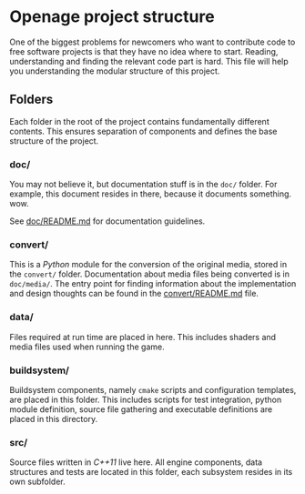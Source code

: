 # Openage project structure #

One of the biggest problems for newcomers who want to contribute code to free
software projects is that they have no idea where to start. Reading,
understanding and finding the relevant code part is hard. This file will help
you understanding the modular structure of this project.


## Folders ##

Each folder in the root of the project contains fundamentally different
contents. This ensures separation of components and defines the base structure
of the project.


### doc/ ###

You may not believe it, but documentation stuff is in the `doc/` folder. For
example, this document resides in there, because it documents something. wow.

See [doc/README.md](../doc/README.md) for documentation guidelines.


### convert/ ###

This is a *Python* module for the conversion of the original media, stored in
the `convert/` folder. Documentation about media files being converted is in
`doc/media/`. The entry point for finding information about the implementation
and design thoughts can be found in the [convert/README.md](convert/README.md)
file.


### data/ ###

Files required at run time are placed in here. This includes shaders and media
files used when running the game.


### buildsystem/ ###

Buildsystem components, namely `cmake` scripts and configuration templates,
are placed in this folder. This includes scripts for test integration, python
module definition, source file gathering and executable definitions are placed
in this directory.


### src/ ###

Source files written in *C++11* live here.
All engine components, data structures and tests are located in this folder,
each subsystem resides in its own subfolder.
